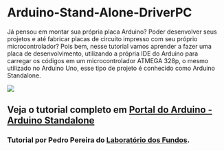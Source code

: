 # Arduino-Stand-Alone-DriverPC
Já pensou em montar sua própria placa Arduino? Poder desenvolver seus projetos e até fabricar placas de circuito impresso com seu próprio microcontrolador? Pois bem, nesse tutorial vamos aprender a fazer uma placa de desenvolvimento, utilizando a própria IDE do Arduino para carregar os códigos em um microcontrolador ATMEGA 328p, o mesmo utilizado no Arduino Uno, esse tipo de projeto é conhecido como Arduino Standalone.

<img src="http://portaldoarduino.com.br/wp-content/uploads/2019/01/atmega328p-e-cp2102_bb-768x633.jpg" />


## Veja o tutorial completo em <a href="http://portaldoarduino.com.br/arduino-stand-alone/" target="_blank">Portal do Arduino - Arduino Standalone</a>

### Tutorial por Pedro Pereira do <a href="https://www.instagram.com/laboratorio_dosfundos/">Laboratório dos Fundos</a>.

